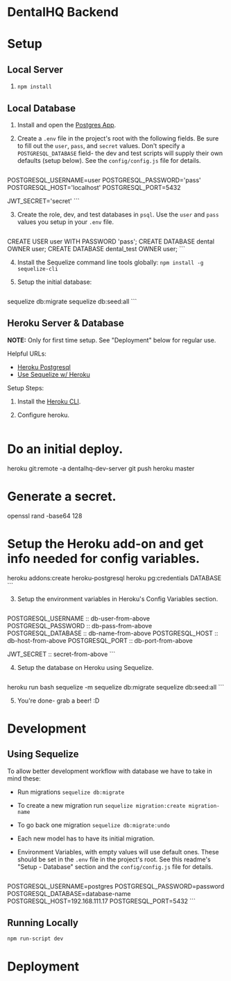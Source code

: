 DentalHQ Backend
================================================================================


Setup
================================================================================

Local Server
------------------------------------------------------------
 1. `npm install`

Local Database
------------------------------------------------------------
 1. Install and open the [Postgres App](http://postgresapp.com/).

 2. Create a `.env` file in the project's root with the following fields.
    Be sure to fill out the `user`, `pass`, and `secret` values. Don't specify a
    `POSTGRESQL_DATABASE` field- the dev and test scripts will supply their
    own defaults (setup below).  See the `config/config.js` file for details.

    ```
POSTGRESQL_USERNAME=user
POSTGRESQL_PASSWORD='pass'
POSTGRESQL_HOST='localhost'
POSTGRESQL_PORT=5432

JWT_SECRET='secret'
    ```

 3. Create the role, dev, and test databases in `psql`.  Use the `user` and
    `pass` values you setup in your `.env` file.

    ```
CREATE USER user WITH PASSWORD 'pass';
CREATE DATABASE dental OWNER user;
CREATE DATABASE dental_test OWNER user;
    ```

 4. Install the Sequelize command line tools globally:
    `npm install -g sequelize-cli`

 5. Setup the initial database:

    ```
sequelize db:migrate
sequelize db:seed:all
    ```

Heroku Server & Database
------------------------------------------------------------
**NOTE:** Only for first time setup.  See "Deployment" below for regular use.

Helpful URLs:

  * [Heroku Postgresql](https://devcenter.heroku.com/articles/heroku-postgresql)
  * [Use Sequelize w/ Heroku](http://docs.sequelizejs.com/en/1.7.0/articles/heroku/)

Setup Steps:
  
 1. Install the [Heroku CLI](https://devcenter.heroku.com/articles/heroku-cli).

 2. Configure heroku.

    ```
# Do an initial deploy.
heroku git:remote -a dentalhq-dev-server
git push heroku master

# Generate a secret.
openssl rand -base64 128

# Setup the Heroku add-on and get info needed for config variables.
heroku addons:create heroku-postgresql
heroku pg:credentials DATABASE
    ```

 3. Setup the environment variables in Heroku's Config Variables section.

    ```
POSTGRESQL_USERNAME :: db-user-from-above
POSTGRESQL_PASSWORD :: db-pass-from-above
POSTGRESQL_DATABASE :: db-name-from-above
POSTGRESQL_HOST     :: db-host-from-above
POSTGRESQL_PORT     :: db-port-from-above

JWT_SECRET          :: secret-from-above
    ```

 4. Setup the database on Heroku using Sequelize.

    ```
heroku run bash
sequelize -m
sequelize db:migrate
sequelize db:seed:all
    ```

 5. You're done- grab a beer! :D


Development
================================================================================

Using Sequelize
------------------------------------------------------------
To allow better development workflow with database we have to take in mind
these:

  * Run migrations `sequelize db:migrate`
  * To create a new migration  run `sequelize migration:create migration-name`
  * To go back one migration `sequelize db:migrate:undo`
  * Each new model has to have its initial migration.
  * Environment Variables, with empty values will use default ones. These should
    be set in the `.env` file in the project's root.  See this readme's
    "Setup - Database" section and the `config/config.js` file for details.

    ```
POSTGRESQL_USERNAME=postgres
POSTGRESQL_PASSWORD=password
POSTGRESQL_DATABASE=database-name
POSTGRESQL_HOST=192.168.111.17
POSTGRESQL_PORT=5432
    ```

Running Locally
------------------------------------------------------------
```
npm run-script dev
```


Deployment
================================================================================


